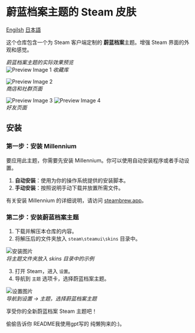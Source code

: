 # 蔚蓝档案主题的 Steam 皮肤

[Engilsh](https://github.com/EugeneXXXie/blueArchiveSteamSkin/blob/main/README.md)    [日本語](https://github.com/EugeneXXXie/blueArchiveSteamSkin/blob/main/README_jp.md)

这个仓库包含一个为 Steam 客户端定制的 **蔚蓝档案**主题。增强 Steam 界面的外观和感觉。

*蔚蓝档案主题的实际效果预览*  
![Preview Image 1](https://i.imgur.com/lGMKOxF.png)
*收藏库*

![Preview Image 2](https://imgur.com/9sQ4i19.png)  
*商店和社群页面*

![Preview Image 3](https://i.imgur.com/QvtLKYC.png) 
![Preview Image 4](https://i.imgur.com/jKtIoI1.png)  
*好友页面*  
## 安装

### 第一步：安装 Millennium

要应用此主题，你需要先安装 Millennium。你可以使用自动安装程序或者手动设置。

1. **自动安装**：使用为你的操作系统提供的安装脚本。
2. **手动安装**：按照说明手动下载并放置所需文件。

有关安装 Millennium 的详细说明，请访问 [steambrew.app](https://steambrew.app/)。

### 第二步：安装蔚蓝档案主题

1. 下载并解压本仓库的内容。
2. 将解压后的文件夹放入 `steam\steamui\skins` 目录中。

![安装图片](https://i.imgur.com/o5xwqek.png)  
*将主题文件夹放入 skins 目录中的示例*

3. 打开 Steam，进入 `设置`。
4. 导航到 `主题` 选项卡，选择蔚蓝档案主题。

![设置图片](https://i.imgur.com/mI0XaW5.png)  
*导航到设置 -> 主题，选择蔚蓝档案主题*

享受你的全新蔚蓝档案 Steam 主题吧！

偷偷告诉你 README我使用gpt写的 纯懒狗来的:)。